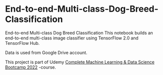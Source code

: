 # End-to-end-Multi-class-Dog-Breed-Classification
End-to-end Multi-class Dog Breed Classification This notebook builds an end-to-end multi-class image classifier using TensorFlow 2.0 and TensorFlow Hub.

Data is used from Google Drive account.

This project is part of Udemy [Complete Machine Learning & Data Science Bootcamp 2022](https://www.udemy.com/course/complete-machine-learning-and-data-science-zero-to-mastery/) -course.

